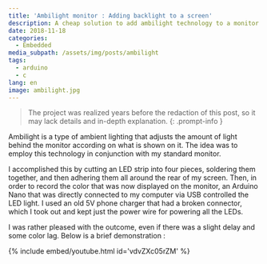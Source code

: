 ```yaml
---
title: 'Ambilight monitor : Adding backlight to a screen'
description: A cheap solution to add ambilight technology to a monitor.
date: 2018-11-18
categories:
  - Embedded
media_subpath: /assets/img/posts/ambilight
tags:
  - arduino
  - c
lang: en
image: ambilight.jpg
---
```


> The project was realized years before the redaction of this post, so it may lack details and in-depth explanation.
{: .prompt-info }

Ambilight is a type of ambient lighting that adjusts the amount of light behind the monitor according on what is shown on it. The idea was to employ this technology in conjunction with my standard monitor. 

I accomplished this by cutting an LED strip into four pieces, soldering them together, and then adhering them all around the rear of my screen. Then, in order to record the color that was now displayed on the monitor, an Arduino Nano that was directly connected to my computer via USB controlled the LED light.
I used an old 5V phone charger that had a broken connector, which I took out and kept just the power wire for powering all the LEDs. 

I was rather pleased with the outcome, even if there was a slight delay and some color lag.
Below is a brief demonstration :

{% include embed/youtube.html id='vdvZXc05rZM' %}
